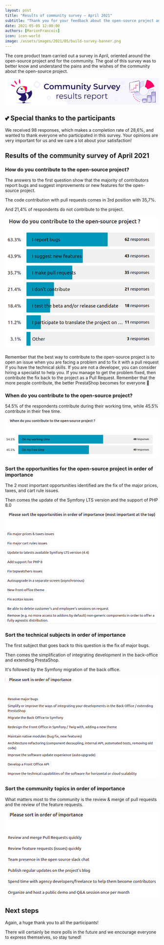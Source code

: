 ```yaml
---
layout: post
title: "Results of community survey – April 2021"
subtitle: "Thank you for your feedback about the open-source project and the contributions"
date: 2021-05-05 12:00:00
authors: [MarionFrancois]
icon: icon-world
image: /assets/images/2021/05/build-survey-banner.png
---
```


The core product team carried out a survey in April, oriented around the open-source project and for the community. The goal of this survey was to better know and understand the pains and the wishes of the community about the open-source project.

![Build survey banner](/assets/images/2021/05/build-survey-banner.png)

## :two_hearts: Special thanks to the participants

We received 98 responses, which makes a completion rate of 28,6%, and wanted to thank everyone who participated in this survey. Your opinions are very important for us and we care a lot about your satisfaction!

## Results of the community survey of April 2021

### How do you contribute to the open-source project?

The answers to the first question show that the majority of contributors report bugs and suggest improvements or new features for the open-source project. 

The code contribution with pull requests comes in 3rd position with 35,7%.

And 21,4% of respondents do not contribute to the project.

![How do you contribute to the open-source project?](/assets/images/2021/05/how-do-you-contribute.png)

Remember that the best way to contribute to the open-source project is to open an issue when you are facing a problem and to fix it with a pull request if you have the technical skills. 
If you are not a developer, you can consider hiring a specialist to help you. If you manage to get the problem fixed, then contribute the fix back to the project as a Pull Request. Remember that the more people contribute, the better PrestaShop becomes for everyone :muscle:

### When do you contribute to the open-source project?

54.5% of the respondents contribute during their working time, while 45.5% contribute in their free time.

![When do you contribute to the open-source project?](/assets/images/2021/05/when-do-you-contribute.png)

### Sort the opportunities for the open-source project in order of importance 

The 2 most important opportunities identified are the fix of the major prices, taxes, and cart rule issues.

Then comes the update of the Symfony LTS version and the support of PHP 8.0

![Sort the opportunities for the open-source project in order of importance](/assets/images/2021/05/opportunities-os-project.png)

### Sort the technical subjects in order of importance

The first subject that goes back to this question is the fix of major bugs.

Then comes the simplification of integrating development in the back-office and extending PrestaShop.

It's followed by the Symfony migration of the back office.

![Sort the technical subjects in order of importance](/assets/images/2021/05/technical-subjects.png)

### Sort the community topics in order of importance

What matters most to the community is the review & merge of pull requests and the review of the feature requests.

![Sort the community topics in order of importance](/assets/images/2021/05/community-topics.png)

## Next steps

Again, a huge thank you to all the participants!

There will certainly be more polls in the future and we encourage everyone to express themselves, so stay tuned!

